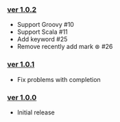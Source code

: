 ### [ver 1.0.2](https://github.com/shiraji/yet-another-emoji-support/releases/tag/v1.0.2)

* Support Groovy #10
* Support Scala #11
* Add keyword #25
* Remove recently add mark ⊛ #26

### [ver 1.0.1](https://github.com/shiraji/yet-another-emoji-support/releases/tag/v1.0.1)

* Fix problems with completion

### [ver 1.0.0](https://github.com/shiraji/yet-another-emoji-support/releases/tag/v1.0.0)

* Initial release